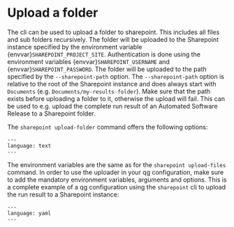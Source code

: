 <!--
SPDX-FileCopyrightText: 2024 grow platform GmbH

SPDX-License-Identifier: MIT
-->

# Upload a folder

The cli can be used to upload a folder to sharepoint.
This includes all files and sub folders recursively.
The folder will be uploaded to the Sharepoint instance specified by the environment variable {envvar}`SHAREPOINT_PROJECT_SITE`.
Authentication is done using the environment variables {envvar}`SHAREPOINT_USERNAME` and {envvar}`SHAREPOINT_PASSWORD`.
The folder will be uploaded to the path specified by the `--sharepoint-path` option.
The `--sharepoint-path` option is relative to the root of the Sharepoint instance and does always start with `Documents` (e.g. `Documents/my-results-folder`).
Make sure that the path exists before uploading a folder to it, otherwise the upload will fail.
This can be used to e.g. upload the complete run result of an Automated Software Release to a Sharepoint folder.

The `sharepoint upload-folder` command offers the following options:

```{literalinclude} resources/sharepoint-cli-upload-folders-description.txt
---
language: text
---
```

The environment variables are the same as for the `sharepoint upload-files` command.
In order to use the uploader in your qg configuration, make sure to add the mandatory environment variables, arguments and options.
This is a complete example of a qg configuration using the `sharepoint` cli to upload the run result to a Sharepoint instance:

```{literalinclude} resources/qg-config-upload-folder-finalize.yaml
---
language: yaml
---
```
